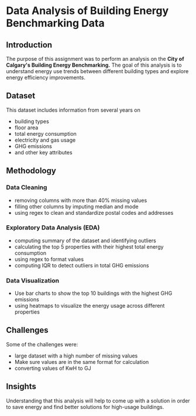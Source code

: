 # **Data Analysis of Building Energy Benchmarking Data**

## Introduction
The purpose of this assignment was to perform an analysis on the **City of Calgary's Building Energy Benchmarking.** 
The goal of this analysis is to understand energy use trends between different building types and explore energy efficiency improvements. 

## Dataset
This dataset includes information from several years on 
* building types
* floor area
* total energy consumption
* electricity and gas usage
* GHG emissions
* and other key attributes

## Methodology
### Data Cleaning
* removing columns with more than 40% missing values
* filling other columns by imputing median and mode
* using regex to clean and standardize postal codes and addresses

### Exploratory Data Analysis (EDA)
* computing summary of the dataset and identifying outliers
* calculating the top 5 properties with their highest total energy consumption
* using regex to format values
* computing IQR to detect outliers in total GHG emissions

### Data Visualization
* Use bar charts to show the top 10 buildings with the highest GHG emissions
* using heatmaps to visualize the energy usage across different properties

## Challenges
Some of the challenges were:
* large dataset with a high number of missing values
* Make sure values are in the same format for calculation
* converting values of KwH to GJ

## Insights
Understanding that this analysis will help to come up with a solution in order to save energy and find better solutions for high-usage buildings. 
